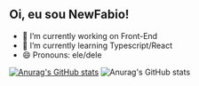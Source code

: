 ## Oi, eu sou NewFabio!

- 🔭 I’m currently working on Front-End
- 🌱 I’m currently learning Typescript/React
- 😄 Pronouns: ele/dele

[![Anurag's GitHub stats](https://github-readme-stats.vercel.app/api?username=NewFabio)](https://github.com/anuraghazra/github-readme-stats)
![Anurag's GitHub stats](https://github-readme-stats.vercel.app/api?username=NewFabio&count_private=true)
